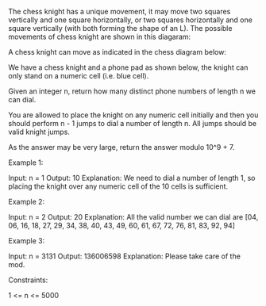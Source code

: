 The chess knight has a unique movement, it may move two squares vertically
and one square horizontally, or two squares horizontally and one square
vertically (with both forming the shape of an L). The possible movements of
chess knight are shown in this diagaram:

A chess knight can move as indicated in the chess diagram below:

We have a chess knight and a phone pad as shown below, the knight can only
stand on a numeric cell (i.e. blue cell).

Given an integer n, return how many distinct phone numbers of length n we can
dial.

You are allowed to place the knight on any numeric cell initially and then
you should perform n - 1 jumps to dial a number of length n. All jumps should
be valid knight jumps.

As the answer may be very large, return the answer modulo 10^9 + 7.


Example 1:


Input: n = 1
Output: 10
Explanation: We need to dial a number of length 1, so placing the knight over
any numeric cell of the 10 cells is sufficient.


Example 2:


Input: n = 2
Output: 20
Explanation: All the valid number we can dial are [04, 06, 16, 18, 27, 29,
34, 38, 40, 43, 49, 60, 61, 67, 72, 76, 81, 83, 92, 94]


Example 3:


Input: n = 3131
Output: 136006598
Explanation: Please take care of the mod.



Constraints:


1 <= n <= 5000




